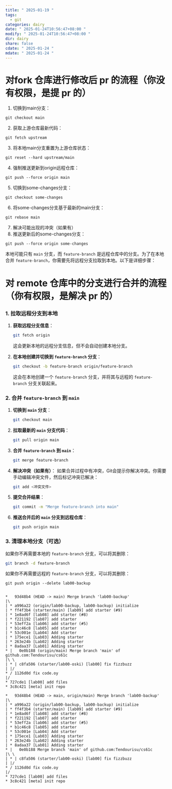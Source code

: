 ```yaml
---
title: " 2025-01-19 "
tags:
  - git
categories: dairy
date: " 2025-01-24T10:56:47+08:00 "
modify: " 2025-01-24T10:56:47+08:00 "
dir: dairy
share: false
cdate: " 2025-01-24 "
mdate: " 2025-01-24 "
---
```

# 对fork 仓库进行修改后 pr 的流程（你没有权限，是提 pr 的）
1. 切换到main分支： 
```shell
git checkout main
```
    
2. 获取上游仓库最新代码： 
```shell
git fetch upstream
```
    
3. 将本地main分支重置为上游仓库状态： 
```shell
git reset --hard upstream/main
```
    
4. 强制推送更新到origin远程仓库： 
```shell
git push --force origin main
```
    
5. 切换到some-changes分支： 
```shell
git checkout some-changes
```
    
6. 将some-changes分支基于最新的main分支： 
```shell
git rebase main
```
    
7. 解决可能出现的冲突（如果有）
8. 推送更新后的some-changes分支： 
```shell
git push --force origin some-changes
```


本地可能只有 `main` 分支，而 `feature-branch` 是远程仓库中的分支。为了在本地合并 `feature-branch`，你需要先将远程分支拉取到本地。以下是详细步骤：
# 对 remote 仓库中的分支进行合并的流程（你有权限，是解决 pr 的）
### 1. 拉取远程分支到本地

1. **获取远程分支信息**：
    ```bash
    git fetch origin
    ```
    
    这会更新本地的远程分支信息，但不会自动创建本地分支。
    
2. **在本地创建并切换到 `feature-branch` 分支**：
    ```bash
    git checkout -b feature-branch origin/feature-branch
    ```
    
    这会在本地创建一个 `feature-branch` 分支，并将其与远程的 `feature-branch` 分支关联起来。
    

### 2. 合并 `feature-branch` 到 `main`

1. **切换到 `main` 分支**：
    ```bash
    git checkout main
    ```
    
2. **拉取最新的 `main` 分支代码**：
    ```bash
    git pull origin main
    ```
    
3. **合并 `feature-branch` 到 `main`**：
    ```bash
    git merge feature-branch
    ```
    
4. **解决冲突（如果有）**： 如果合并过程中有冲突，Git会提示你解决冲突。你需要手动编辑冲突文件，然后标记冲突已解决：    
    ```bash
    git add <冲突文件>
    ```
    
5. **提交合并结果**：
    ```bash
    git commit -m "Merge feature-branch into main"
    ```
    
6. **推送合并后的 `main` 分支到远程仓库**：
    ```bash
    git push origin main
    ```
    

### 3. 清理本地分支（可选）

如果你不再需要本地的 `feature-branch` 分支，可以将其删除：
```bash
git branch -d feature-branch
```
如果你不再需要远程的 `feature-branch` 分支，可以将其删除：
```shell
git push origin --delete lab00-backup
```

```

*   93d48b4 (HEAD -> main) Merge branch 'lab00-backup'
|\  
| * a996a22 (origin/lab00-backup, lab00-backup) initialize
| * ff4f3b4 (starter/main) [lab09] add starter (#9)
| * 1e8ad6f [lab08] add starter (#8)
| * f221192 [lab07] add starter
| * 53eff2a [lab06] add starter (#5)
| * b1c46c8 [lab05] add starter
| * 53c001e [Lab04] Add starter
| * 175ece1 [Lab03] Adding starter
| * 263e24b [Lab02] Adding starter
| * 8adaa37 [Lab01] Adding starter
* |   0e0b188 (origin/main) Merge branch 'main' of github.com:Tendourisu/cs61c
|\ \  
| * | c8fa506 (starter/lab00-oski) [lab00] fix fizzbuzz
| |/  
* / 1126d0d fix code.oy
|/  
* 727cde1 [lab00] add files
* 3c8c421 [meta] init repo
```
```
*   93d48b4 (HEAD -> main, origin/main) Merge branch 'lab00-backup'
|\  
| * a996a22 (origin/lab00-backup, lab00-backup) initialize
| * ff4f3b4 (starter/main) [lab09] add starter (#9)
| * 1e8ad6f [lab08] add starter (#8)
| * f221192 [lab07] add starter
| * 53eff2a [lab06] add starter (#5)
| * b1c46c8 [lab05] add starter
| * 53c001e [Lab04] Add starter
| * 175ece1 [Lab03] Adding starter
| * 263e24b [Lab02] Adding starter
| * 8adaa37 [Lab01] Adding starter
* |   0e0b188 Merge branch 'main' of github.com:Tendourisu/cs61c
|\ \  
| * | c8fa506 (starter/lab00-oski) [lab00] fix fizzbuzz
| |/  
* / 1126d0d fix code.oy
|/  
* 727cde1 [lab00] add files
* 3c8c421 [meta] init repo
```